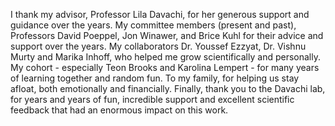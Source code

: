 I thank my advisor, Professor Lila Davachi, for her generous support and guidance over the years.  My committee members (present and past), Professors David Poeppel, Jon Winawer, and Brice Kuhl for their advice and support over the years.  My collaborators Dr. Youssef Ezzyat, Dr. Vishnu Murty and Marika Inhoff, who helped me grow scientifically and personally. My cohort - especially Teon Brooks and Karolina Lempert - for many years of learning together and random fun. To my family, for helping us stay afloat, both emotionally and financially.  Finally, thank you to the Davachi lab, for years and years of fun, incredible support and excellent scientific feedback that had an enormous impact on this work.
